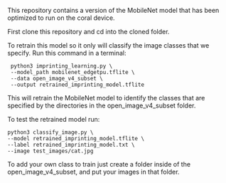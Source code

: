 This repository contains a version of the MobileNet model that has been optimized to run
on the coral device.

First clone this repository and cd into the cloned folder. 

To retrain this model so it only will classify the image classes that we specify. Run this command in
a terminal:
```
 python3 imprinting_learning.py \
 --model_path mobilenet_edgetpu.tflite \
 --data open_image_v4_subset \
 --output retrained_imprinting_model.tflite
```
This will retrain the MobileNet model to identify the classes that are specified
by the directories in the open_image_v4_subset folder. 

To test the retrained model run:
```
python3 classify_image.py \
--model retrained_imprinting_model.tflite \
--label retrained_imprinting_model.txt \
--image test_images/cat.jpg
```

To add your own class to train
just create a folder inside of the open_image_v4_subset, and put your images in that folder.
